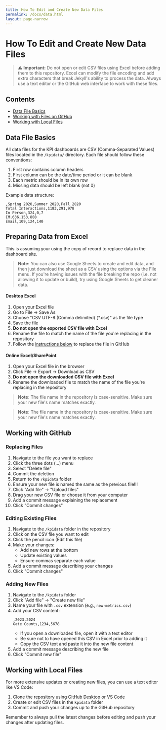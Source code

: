 ```yaml
---
title: How To Edit and Create New Data Files
permalink: /docs/data.html
layout: page-narrow
---
```


# How To Edit and Create New Data Files

> **⚠️ Important:** Do not open or edit CSV files using Excel before adding them to this repository. Excel can modify the file encoding and add extra characters that break Jekyll's ability to process the data. Always use a text editor or the GitHub web interface to work with these files.

## Contents

- [Data File Basics](#data-file-basics)
- [Working with Files on GitHub](#working-with-files-on-github)
- [Working with Local Files](#working-with-local-files)

## Data File Basics

All data files for the KPI dashboards are CSV (Comma-Separated Values) files located in the `/kpidata/` directory. Each file should follow these conventions:

1. First row contains column headers
2. First column can be the date/time period or it can be blank
3. Each metric should be in its own row
4. Missing data should be left blank (not 0)

Example data structure:
```csv
,Spring 2020,Summer 2020,Fall 2020
Total Interactions,1183,291,978
In Person,324,0,7
IM,636,153,808
Email,109,124,140
```


## Preparing Data from Excel

This is assuming your using the copy of record to replace data in the dashboard site. 

> **Note:** You can also use Google Sheets to create and edit data, and then just download the sheet as a CSV using the options via the File menu. If you're having issues with the file breaking the repo (i.e. not allowing it to update or build), try using Google Sheets to get cleaner data. 

#### Desktop Excel
1. Open your Excel file
2. Go to File → Save As
3. Choose "CSV UTF-8 (Comma delimited) (*.csv)" as the file type
4. Save the file
5. **Do not open the exported CSV file with Excel**
6. Rename the file to match the name of the file you're replacing in the repository
7. Follow the [instructions below](#replacing-files) to replace the file in GitHub

#### Online Excel/SharePoint
1. Open your Excel file in the browser
2. Click File → Export → Download as CSV
3. **Do not open the downloaded CSV file with Excel**
4. Rename the downloaded file to match the name of the file you're replacing in the repository

> **Note:** The file name in the repository is case-sensitive. Make sure your new file's name matches exactly.

> **Note:** The file name in the repository is case-sensitive. Make sure your new file's name matches exactly.

## Working with GitHub

### Replacing Files

1. Navigate to the file you want to replace
2. Click the three dots (...) menu
3. Select "Delete file"
4. Commit the deletion
5. Return to the `/kpidata` folder
6. Ensure your new file is named the same as the previous file!!!
6. Click "Add file" → "Upload files"
7. Drag your new CSV file or choose it from your computer
8. Add a commit message explaining the replacement
9. Click "Commit changes"

### Editing Existing Files

1. Navigate to the `/kpidata` folder in the repository
2. Click on the CSV file you want to edit
3. Click the pencil icon (Edit this file)
4. Make your changes:
   - Add new rows at the bottom
   - Update existing values
   - Ensure commas separate each value
5. Add a commit message describing your changes
6. Click "Commit changes"

### Adding New Files

1. Navigate to the `/kpidata` folder
2. Click "Add file" → "Create new file"
3. Name your file with `.csv` extension (e.g., `new-metrics.csv`)
4. Add your CSV content:
   ```csv
   ,2023,2024
   Gate Counts,1234,5678
   ```
   - If you open a downloaded file, open it with a text editor
    - Be sure not to have opened this CSV in Excel prior to adding it
   - Copy the CSV text and paste it into the new file content
5. Add a commit message describing the new file
6. Click "Commit new file"

## Working with Local Files

For more extensive updates or creating new files, you can use a text editor like VS Code:

1. Clone the repository using GitHub Desktop or VS Code
2. Create or edit CSV files in the `kpidata` folder
3. Commit and push your changes up to the GitHub repository


Remember to always pull the latest changes before editing and push your changes after updating files.


